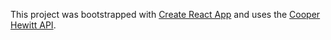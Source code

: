 This project was bootstrapped with [Create React App](https://github.com/facebookincubator/create-react-app) and uses the [Cooper Hewitt API](https://collection.cooperhewitt.org/api/).

